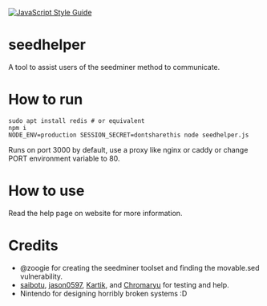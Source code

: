 [![JavaScript Style Guide](https://cdn.rawgit.com/standard/standard/master/badge.svg)](https://github.com/standard/standard)

# seedhelper
A tool to assist users of the seedminer method to communicate.

# How to run
```
sudo apt install redis # or equivalent
npm i
NODE_ENV=production SESSION_SECRET=dontsharethis node seedhelper.js
```
Runs on port 3000 by default, use a proxy like nginx or caddy or change PORT environment variable to 80.

# How to use
Read the help page on website for more information.

# Credits
* @zoogie for creating the seedminer toolset and finding the movable.sed vulnerability.
* [saibotu](https://github.com/saibotu), [jason0597](https://github.com/jason0597), [Kartik](https://github.com/Pirater12), and [Chromaryu](https://github.com/knight-ryu12) for testing and help.
* Nintendo for designing horribly broken systems :D

